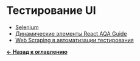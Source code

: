 # Тестирование UI

* [Selenium](./selenium/README.md)
* [Динамические элементы React AQA Guide](./dynamic_elements_react_aqa_guide.md)
* [Web Scraping в автоматизации тестирования](./web_scraping_in_test_automation.md)

[**&#x2190; Назад к оглавлению**](../README.md)